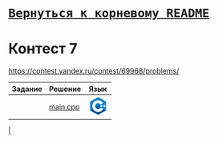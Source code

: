 # [__```Вернуться к корневому README```__](https://github.com/Teru3301/KFU/blob/main/README.md)  
# Контест 7  
https://contest.yandex.ru/contest/69968/problems/

| Задание | Решение | Язык |
| --- | --- | --- |
| [](https://contest.yandex.ru/contest/69968/problems/1/) | [main.cpp](https://github.com/Teru3301/KFU/blob/main/Contests/Contest-2024-10-23/01/main.cpp) | [<img src="https://github.com/Teru3301/KFU/blob/main/img/cpp.png" width="40"/>]() |
|





